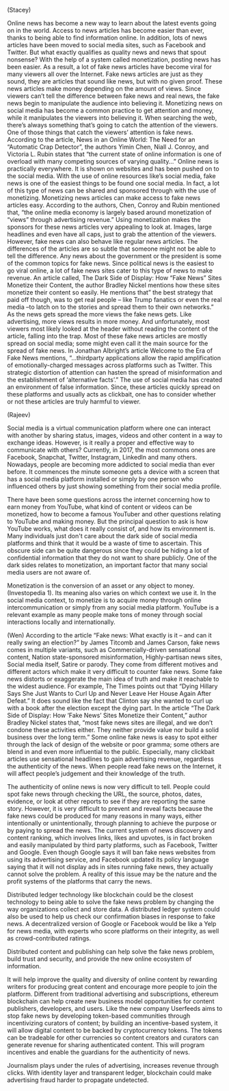 (Stacey)

Online news has become a new way to learn about the latest events going on in the world. Access to news articles has become easier than ever, thanks to being able to find information online. In addition, lots of news articles have been moved to social media sites, such as Facebook and Twitter. But what exactly qualifies as quality news and news that spout nonsense? With the help of a system called monetization, posting news has been easier. As a result, a lot of fake news articles have become viral for many viewers all over the Internet. Fake news articles are just as they sound, they are articles that sound like news, but with no given proof. These news articles make money depending on the amount of views. Since viewers can’t tell the difference between fake news and real news, the fake news begin to manipulate the audience into believing it. Monetizing news on social media has become a common practice to get attention and money, while it manipulates the viewers into believing it.
	When searching the web, there’s always something that’s going to catch the attention of the viewers. One of those things that catch the viewers’ attention is fake news. According to the article, News in an Online World: The Need for an “Automatic Crap Detector”, the authors Yimin Chen, Niall J. Conroy, and Victoria L. Rubin states that “the current state of online information is one of overload with many competing sources of varying quality…” Online news is practically everywhere. It is shown on websites and has been pushed on to the social media. With the use of online resources like’s social media, fake news is one of the easiest things to be found one social media. In fact, a lot of this type of news can be shared and sponsored through with the use of monetizing. Monetizing news articles can make access to fake news articles easy. According to the authors, Chen, Conroy and Rubin mentioned that, “the online media economy is largely based around monetization of “views” through advertising revenue.” Using monetization makes the sponsors for these news articles very appealing to look at. Images, large headlines and even have all caps, just to grab the attention of the viewers. However, fake news can also behave like regular news articles. The differences of the articles are so subtle that someone might not be able to tell the difference. Any news about the government or the president is some of the common topics for fake news. Since political news is the easiest to go viral online, a lot of fake news sites cater to this type of news to make revenue. An article called, The Dark Side of Display: How “Fake News” Sites Monetize their Content, the author Bradley Nickel mentions how these sites monetize their content so easily. He mentions that” the best strategy that paid off though, was to get real people – like Trump fanatics or even the real media –to latch on to the stories and spread them to their own networks.” As the news gets spread the more views the fake news gets. Like advertising, more views results in more money. And unfortunately, most viewers most likely looked at the header without reading the content of the article, falling into the trap. 
	Most of these fake news articles are mostly spread on social media; some might even call it the main source for the spread of fake news. In Jonathan Albright’s article Welcome to the Era of Fake News mentions, “…thirdparty applications allow the rapid amplification of emotionally-charged messages across platforms such as Twitter. This strategic distortion of attention can hasten the spread of misinformation and the establishment of ‘alternative facts’.” The use of social media has created an environment of false information. Since, these articles quickly spread on these platforms and usually acts as clickbait, one has to consider whether or not these articles are truly harmful to viewer. 

(Rajeev)

Social media is a virtual communication platform where one can interact with another by sharing status, images, videos and other content in a way to exchange ideas. However, is it really a proper and effective way to communicate with others? Currently, in 2017, the most commons ones are Facebook, Snapchat, Twitter, Instagram, LinkedIn and many others. Nowadays, people are becoming more addicted to social media than ever before. It commences the minute someone gets a device with a screen that has a social media platform installed or simply by one person who influenced others by just showing something from their social media profile.

There have been some questions across the internet concerning how to earn money from YouTube, what kind of content or videos can be monetized, how to become a famous YouTuber and other questions relating to YouTube and making money. But the principal question to ask is how YouTube works, what does it really consist of, and how its environment is. Many individuals just don't care about the dark side of social media platforms and think that it would be a waste of time to ascertain. This obscure side can be quite dangerous since they could be hiding a lot of confidential information that they do not want to share publicly. One of the dark sides relates to monetization, an important factor that many social media users are not aware of. 

Monetization is the conversion of an asset or any object to money. (Investopedia 1). Its meaning also varies on which context we use it. In the social media context, to monetize is to acquire money through online intercommunication or simply from any social media platform. YouTube is a relevant example as many people make tons of money through social interactions locally and internationally.


(Wen)
According to the article “Fake news: What exactly is it – and can it really swing an election?” by
James Titcomb and James Carson, fake news comes in multiple variants, such as Commercially-driven sensational content, Nation state-sponsored misinformation, Highly-partisan news sites, Social media itself, Satire or parody. They come from different motives and different actors which make it very difficult to counter fake news. Some fake news distorts or exaggerate the main idea of truth and make it reachable to the widest audience. For example, The Times points out that “Dying Hillary Says She Just Wants to Curl Up and Never Leave Her House Again After Defeat.” It does sound like the fact that Clinton say she wanted to curl up with a book after the election except the dying part. In the article “The Dark Side of Display: How ‘Fake News’ Sites Monetize their Content,” author Bradley Nickel states that, “most fake news sites are illegal, and we don’t condone these activities either. They neither provide value nor build a solid business over the long term.” Some online fake news is easy to spot either through the lack of design of the website or poor gramma; some others are blend in and even more influential to the public. Especially, many clickbait articles use sensational headlines to gain advertising revenue, regardless the authenticity of the news. When people read fake news on the Internet, it will affect people’s judgement and their knowledge of the truth. 

The authenticity of online news is now very difficult to tell. People could spot fake news through checking the URL, the source, photos, dates, evidence, or look at other reports to see if they are reporting the same story. However, it is very difficult to prevent and reveal facts because the fake news could be produced for many reasons in many ways, either intentionally or unintentionally, through planning to achieve the purpose or by paying to spread the news. The current system of news discovery and content ranking, which involves links, likes and upvotes, is in fact broken and easily manipulated by third party platforms, such as Facebook, Twitter and Google. Even though Google says it will ban fake news websites from using its advertising service, and Facebook updated its policy language saying that it will not display ads in sites running fake news, they actually cannot solve the problem. A reality of this issue may be the nature and the profit systems of the platforms that carry the news. 

Distributed ledger technology like blockchain could be the closest technology to being able to solve the fake news problem by changing the way organizations collect and store data. A distributed ledger system could also be used to help us check our confirmation biases in response to fake news. A decentralized version of Google or Facebook would be like a Yelp for news media, with experts who score platforms on their integrity, as well as crowd-contributed ratings. 

Distributed content and publishing can help solve the fake news problem, build trust and security, and provide the new online ecosystem of information.

It will help improve the quality and diversity of online content by rewarding writers for producing great content and encourage more people to join the platform. Different from traditional advertising and subscriptions, ethereum blockchain can help create new business model opportunities for content publishers, developers, and users. Like the new company Userfeeds aims to stop fake news by developing token-based communities through incentivizing curators of content; by building an incentive-based system, it will allow digital content to be backed by cryptocurrency tokens. The tokens can be tradeable for other currencies so content creators and curators can generate revenue for sharing authenticated content. This will program incentives and enable the guardians for the authenticity of news. 

Journalism plays under the rules of advertising, increases revenue through clicks. With identity layer and transparent ledger, blockchain could make advertising fraud harder to propagate undetected. 
